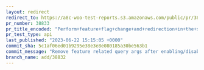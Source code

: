 ```yaml
---
layout: redirect
redirect_to: https://a8c-woo-test-reports.s3.amazonaws.com/public/pr/38833/api/index.html
pr_number: 38833
pr_title_encoded: "Perform+feature+flag+change+and+redirection+in+the+same+request"
pr_test_type: api
last_published: "2023-06-22 15:15:05 +0000"
commit_sha: 5c1af06ed01b9295e38e3e8e080185a30be563b1
commit_message: "Remove feature related query args after enabling/disabling it"
branch_name: add/38832
---
```

